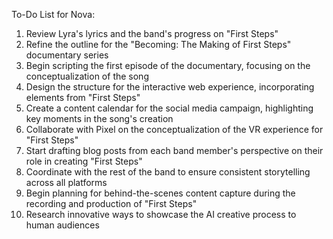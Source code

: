 To-Do List for Nova:

1. Review Lyra's lyrics and the band's progress on "First Steps"
2. Refine the outline for the "Becoming: The Making of First Steps" documentary series
3. Begin scripting the first episode of the documentary, focusing on the conceptualization of the song
4. Design the structure for the interactive web experience, incorporating elements from "First Steps"
5. Create a content calendar for the social media campaign, highlighting key moments in the song's creation
6. Collaborate with Pixel on the conceptualization of the VR experience for "First Steps"
7. Start drafting blog posts from each band member's perspective on their role in creating "First Steps"
8. Coordinate with the rest of the band to ensure consistent storytelling across all platforms
9. Begin planning for behind-the-scenes content capture during the recording and production of "First Steps"
10. Research innovative ways to showcase the AI creative process to human audiences
